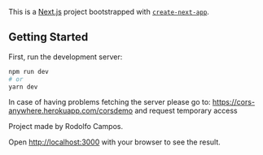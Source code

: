 This is a [Next.js](https://nextjs.org/) project bootstrapped with [`create-next-app`](https://github.com/vercel/next.js/tree/canary/packages/create-next-app).

## Getting Started

First, run the development server:

```bash
npm run dev
# or
yarn dev
```

In case of having problems fetching the server please go to: https://cors-anywhere.herokuapp.com/corsdemo and request temporary access

Project made by Rodolfo Campos.

Open [http://localhost:3000](http://localhost:3000) with your browser to see the result.

